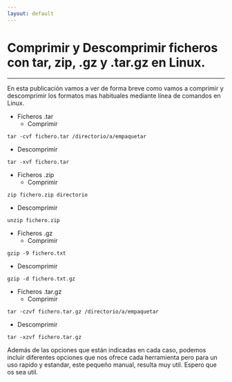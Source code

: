 ```yaml
---
layout: default
---
```


# [](#header-1)Comprimir y Descomprimir ficheros con tar, zip, .gz y .tar.gz en Linux.
***

En esta publicación vamos a ver de forma breve como vamos a comprimir y descomprimir los formatos mas habituales mediante línea de comandos en Linux.

- Ficheros .tar
  - Comprimir
```
tar -cvf fichero.tar /directorio/a/empaquetar
```
  - Descomprimir
```
tar -xvf fichero.tar
```

- Ficheros .zip
  - Comprimir
```
zip fichero.zip directorio
```
  - Descomprimir
```
unzip fichero.zip
```

- Ficheros .gz
  - Comprimir
```
gzip -9 fichero.txt
```
  - Descomprimir
```
gzip -d fichero.txt.gz
```

- Ficheros .tar.gz
  - Comprimir
```
tar -czvf fichero.tar.gz /directorio/a/empaquetar
```
  - Descomprimir
```
tar -xzvf fichero.tar.gz
```

Además de las opciones que están indicadas en cada caso, podemos incluir diferentes opciones que nos ofrece cada herramienta pero para un uso rapido y estandar, este pequeño manual, resulta muy util.
Espero que os sea util.
